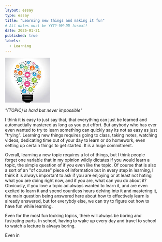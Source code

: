 ```yaml
---
layout: essay
type: essay
title: "Learning new things and making it fun"
# All dates must be YYYY-MM-DD format!
date: 2025-01-21
published: true
labels:
  - Learning
---
```


<img class="img-fluid" src="/img/essays/learning/learning.jpg">

*"(TOPIC) is hard but never impossible"*

<p>
I think it is easy to just say that, that everything can just be learned and automactially mastered as long as you put effort. But anybody who has ever even wanted to try to learn something can quickly say its not as easy as just "trying". Learning new things requires going to class, taking notes, watching videos, dedicating time out of your day to learn or do homework, even setting up certain things to get started. It is a huge commitment. 
</p>

<p>
Overall, learning a new topic requires a lot of things, but I think people forget one variable that in my opinion wildly dictates if you would learn a topic, the simple question of if you even like the topic. Of course that is also a sort of an "of course" piece of information but in every step in learning, I think it is always important to ask if you are enjoying or at least not hating what you are doing right now, and if you are, what can you do about it? Obviously, if you love a topic ad always wanted to learn it, and are even excited to learn it and spend countless hours delving into it and mastering it, the main question being answered here about how to effectively learn is already answered, but for everybdy else, we can try to figure out how to have fun while learning.
</p>

<p>
Even for the most fun looking topics, there will always be boring and fustrating parts. In school, having to wake up every day and travel to school to watch a lecture is always boring. 
</p>

<p>
Even in 
</p>

